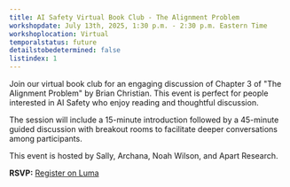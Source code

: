 ```yaml
---
title: AI Safety Virtual Book Club - The Alignment Problem
workshopdate: July 13th, 2025, 1:30 p.m. - 2:30 p.m. Eastern Time
workshoplocation: Virtual
temporalstatus: future
detailstobedetermined: false
listindex: 1
---
```


Join our virtual book club for an engaging discussion of Chapter 3 of "The Alignment Problem" by Brian Christian. This event is perfect for people interested in AI Safety who enjoy reading and thoughtful discussion.

The session will include a 15-minute introduction followed by a 45-minute guided discussion with breakout rooms to facilitate deeper conversations among participants.

This event is hosted by Sally, Archana, Noah Wilson, and Apart Research.

**RSVP:** [Register on Luma](https://lu.ma/5bkcfdjq)